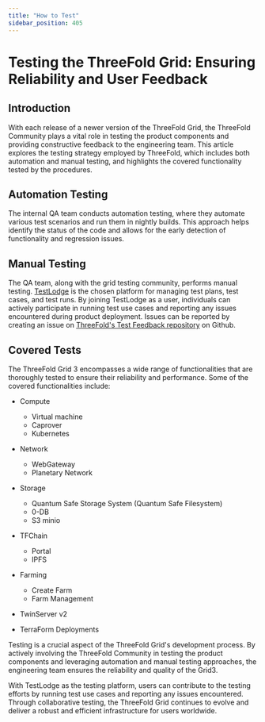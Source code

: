 ```yaml
---
title: "How to Test"
sidebar_position: 405
---
```


<h1>Testing the ThreeFold Grid: Ensuring Reliability and User Feedback</h1>



## Introduction

With each release of a newer version of the ThreeFold Grid, the ThreeFold Community plays a vital role in testing the product components and providing constructive feedback to the engineering team. This article explores the testing strategy employed by ThreeFold, which includes both automation and manual testing, and highlights the covered functionality tested by the procedures.

## Automation Testing
The internal QA team conducts automation testing, where they automate various test scenarios and run them in nightly builds. This approach helps identify the status of the code and allows for the early detection of functionality and regression issues.

## Manual Testing
The QA team, along with the grid testing community, performs manual testing. [TestLodge](./testlodge.html) is the chosen platform for managing test plans, test cases, and test runs. By joining TestLodge as a user, individuals can actively participate in running test use cases and reporting any issues encountered during product deployment. Issues can be reported by creating an issue on [ThreeFold's Test Feedback repository](https://github.com/threefoldtech/test_feedback/issues) on Github.

## Covered Tests
The ThreeFold Grid 3 encompasses a wide range of functionalities that are thoroughly tested to ensure their reliability and performance. Some of the covered functionalities include:

- Compute
   - Virtual machine
   - Caprover
   - Kubernetes

- Network
   - WebGateway
   - Planetary Network
   
- Storage
   - Quantum Safe Storage System (Quantum Safe Filesystem)
   -  0-DB
   - S3 minio

- TFChain
   - Portal 
   -  IPFS

- Farming
   - Create Farm
   - Farm Management

- TwinServer v2
- TerraForm Deployments

Testing is a crucial aspect of the ThreeFold Grid's development process. By actively involving the ThreeFold Community in testing the product components and leveraging automation and manual testing approaches, the engineering team ensures the reliability and quality of the Grid3. 

With TestLodge as the testing platform, users can contribute to the testing efforts by running test use cases and reporting any issues encountered. Through collaborative testing, the ThreeFold Grid continues to evolve and deliver a robust and efficient infrastructure for users worldwide.